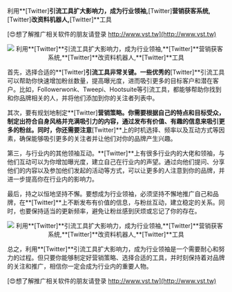利用**[Twitter]**引流工具扩大影响力，成为行业领袖,**[Twitter]**营销获客系统,**[Twitter]**改资料机器人,**[Twitter]**工具

[😍想了解推广相关软件的朋友请登录 http://www.vst.tw](http://www.vst.tw)

 <center><img src="https://vst.tw/MP4/tuiguang/png/0.png" alt="利用**[Twitter]**引流工具扩大影响力，成为行业领袖,**[Twitter]**营销获客系统,**[Twitter]**改资料机器人,**[Twitter]**工具"></center>

首先，选择合适的**[Twitter]**引流工具非常关键。一些优秀的**[Twitter]**引流工具可以帮助你快速增加粉丝数量，提高曝光度，进而吸引更多的目标客户和潜在客户。比如，Followerwonk、Tweepi、Hootsuite等引流工具，都能够帮助你找到和你品牌相关的人，并将他们添加到你的关注者列表中。

其次，要有规划地制定**[Twitter]**营销策略。你需要根据自己的特点和目标受众，制定出符合自身风格并充满吸引力的内容，通过发布有价值、有趣的信息来吸引更多的粉丝。同时，你还需要注意**[Twitter]**上的时机选择、频率以及互动方式等因素，确保能够吸引更多的关注者并让他们对你的品牌产生兴趣。

第三，与行业内的其他领袖互动。**[Twitter]**上有很多行业内的大佬和领袖，与他们互动可以为你增加曝光度，建立自己在行业内的声望。通过向他们提问、分享他们的内容以及参加他们发起的活动等方式，可以让更多的人注意到你的品牌，并进一步提高你在行业内的影响力。

最后，持之以恒地坚持不懈。要想成为行业领袖，必须坚持不懈地推广自己和品牌，在**[Twitter]**上不断发布有价值的信息，与粉丝互动，建立稳定的关系。同时，也要保持适当的更新频率，避免让粉丝感到厌烦或忘记了你的存在。

 <center><img src="https://vst.tw/MP4/tuiguang/png/0.png" alt="利用**[Twitter]**引流工具扩大影响力，成为行业领袖,**[Twitter]**营销获客系统,**[Twitter]**改资料机器人,**[Twitter]**工具"></center>

总之，利用**[Twitter]**引流工具扩大影响力，成为行业领袖是一个需要耐心和努力的过程。但只要你能够制定好营销策略、选择合适的工具，并时刻保持着对品牌的关注和推广，相信你一定会成为行业内的重要人物。

[😍想了解推广相关软件的朋友请登录 http://www.vst.tw](http://www.vst.tw)



